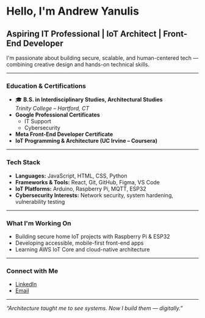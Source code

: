 # Hello, I'm Andrew Yanulis

## Aspiring IT Professional | IoT Architect | Front-End Developer

I'm passionate about building secure, scalable, and human-centered tech — combining creative design and hands-on technical skills.

---

### Education & Certifications

- 🎓 **B.S. in Interdisciplinary Studies, Architectural Studies**  
  *Trinity College – Hartford, CT*
- **Google Professional Certificates**  
  - IT Support  
  - Cybersecurity
- **Meta Front-End Developer Certificate**
- **IoT Programming & Architecture (UC Irvine – Coursera)**

---

### Tech Stack

- **Languages:** JavaScript, HTML, CSS, Python  
- **Frameworks & Tools:** React, Git, GitHub, Figma, VS Code  
- **IoT Platforms:** Arduino, Raspberry Pi, MQTT, ESP32  
- **Cybersecurity Interests:** Network security, system hardening, vulnerability testing  

---

### What I'm Working On

- Building secure home IoT projects with Raspberry Pi & ESP32  
- Developing accessible, mobile-first front-end apps  
- Learning AWS IoT Core and cloud-native architecture

---

### Connect with Me

- [LinkedIn](https://linkedin.com/in/andrewyanulis)  
- [Email](mailto:andrew.yanulis@me.com)

---

*“Architecture taught me to see systems. Now I build them — digitally.”*
